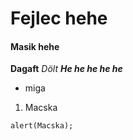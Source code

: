 # Fejlec hehe
#### Masik hehe

**Dagaft**
*Dölt*
*___He he he he he___*

- miga
1. Macska


`alert(Macska);`
